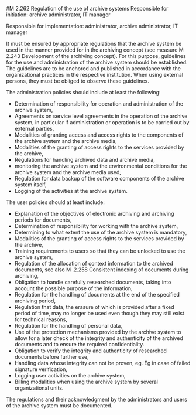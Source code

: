 #M 2.262 Regulation of the use of archive systems
Responsible for initiation: archive administrator, IT manager

Responsible for implementation: administrator, archive administrator, IT manager

It must be ensured by appropriate regulations that the archive system be used in the manner provided for in the archiving concept (see measure M 2.243 Development of the archiving concept). For this purpose, guidelines for the use and administration of the archive system should be established. The guidelines are to be anchored and published in accordance with the organizational practices in the respective institution. When using external persons, they must be obliged to observe these guidelines.

The administration policies should include at least the following:

* Determination of responsibility for operation and administration of the archive system,
* Agreements on service level agreements in the operation of the archive system, in particular if administration or operation is to be carried out by external parties,
* Modalities of granting access and access rights to the components of the archive system and the archive media,
* Modalities of the granting of access rights to the services provided by the archive,
* Regulations for handling archived data and archive media,
*   monitoring the archive system and the environmental conditions for the archive system and the archive media used,
* Regulation for data backup of the software components of the archive system itself,
* Logging of the activities at the archive system.


The user policies should at least include:

* Explanation of the objectives of electronic archiving and archiving periods for documents,
* Determination of responsibility for working with the archive system,
* Determining to what extent the use of the archive system is mandatory,
* Modalities of the granting of access rights to the services provided by the archive,
* Training requirements to users so that they can be unlocked to use the archive system,
* Regulation of the allocation of context information to the archived documents, see also M .2.258 Consistent indexing of documents during archiving,
* Obligation to handle carefully researched documents, taking into account the possible purpose of the information,
* Regulation for the handling of documents at the end of the specified archiving period,
* Regulation that data, the erasure of which is provided after a fixed period of time, may no longer be used even though they may still exist for technical reasons,
* Regulation for the handling of personal data,
* Use of the protection mechanisms provided by the archive system to allow for a later check of the integrity and authenticity of the archived documents and to ensure the required confidentiality.
* Obligation to verify the integrity and authenticity of researched documents before further use,
* Handling data whose integrity can not be proven, eg. Eg in case of failed signature verification,
* Logging user activities on the archive system,
* Billing modalities when using the archive system by several organizational units.


The regulations and their acknowledgment by the administrators and users of the archive system must be documented.



